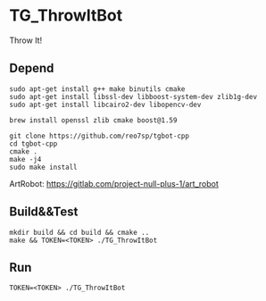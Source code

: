# TG_ThrowItBot

Throw It!

## Depend

```
sudo apt-get install g++ make binutils cmake
sudo apt-get install libssl-dev libboost-system-dev zlib1g-dev
sudo apt-get install libcairo2-dev libopencv-dev
```

```
brew install openssl zlib cmake boost@1.59
```

```
git clone https://github.com/reo7sp/tgbot-cpp
cd tgbot-cpp
cmake .
make -j4
sudo make install
```

ArtRobot: https://gitlab.com/project-null-plus-1/art_robot

## Build&&Test

    mkdir build && cd build && cmake ..
    make && TOKEN=<TOKEN> ./TG_ThrowItBot

## Run

    TOKEN=<TOKEN> ./TG_ThrowItBot